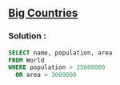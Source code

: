 ## [Big Countries](https://leetcode.com/problems/big-countries)

### Solution :
```sql
SELECT name, population, area
FROM World
WHERE population > 25000000
  OR area > 3000000
```
